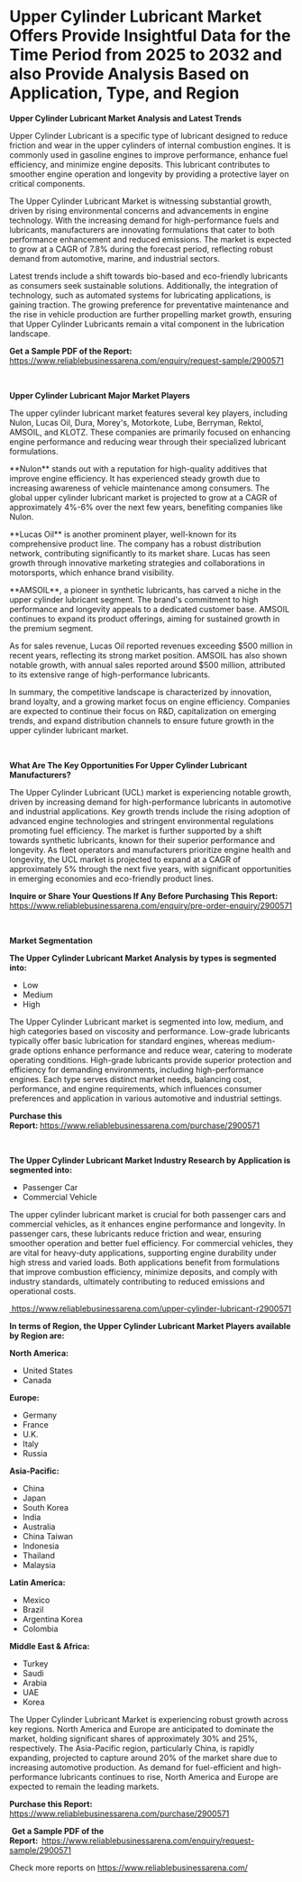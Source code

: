 <p><h1>Upper Cylinder Lubricant Market Offers Provide Insightful Data for the Time Period from 2025 to 2032 and also Provide Analysis Based on Application, Type, and Region</h1></p><p><strong>Upper Cylinder Lubricant Market Analysis and Latest Trends</strong></p>
<p><p>Upper Cylinder Lubricant is a specific type of lubricant designed to reduce friction and wear in the upper cylinders of internal combustion engines. It is commonly used in gasoline engines to improve performance, enhance fuel efficiency, and minimize engine deposits. This lubricant contributes to smoother engine operation and longevity by providing a protective layer on critical components.</p><p>The Upper Cylinder Lubricant Market is witnessing substantial growth, driven by rising environmental concerns and advancements in engine technology. With the increasing demand for high-performance fuels and lubricants, manufacturers are innovating formulations that cater to both performance enhancement and reduced emissions. The market is expected to grow at a CAGR of 7.8% during the forecast period, reflecting robust demand from automotive, marine, and industrial sectors.</p><p>Latest trends include a shift towards bio-based and eco-friendly lubricants as consumers seek sustainable solutions. Additionally, the integration of technology, such as automated systems for lubricating applications, is gaining traction. The growing preference for preventative maintenance and the rise in vehicle production are further propelling market growth, ensuring that Upper Cylinder Lubricants remain a vital component in the lubrication landscape.</p></p>
<p><strong>Get a Sample PDF of the Report:&nbsp;</strong> <a href="https://www.reliablebusinessarena.com/enquiry/request-sample/2900571?utm_campaign=3177&utm_medium=2&utm_source=Github&utm_content=ia&utm_term=16032025&utm_id=upper-cylinder-lubricant">https://www.reliablebusinessarena.com/enquiry/request-sample/2900571</a></p>
<p>&nbsp;</p>
<p><strong>Upper Cylinder Lubricant Major Market Players</strong></p>
<p><p>The upper cylinder lubricant market features several key players, including Nulon, Lucas Oil, Dura, Morey's, Motorkote, Lube, Berryman, Rektol, AMSOIL, and KLOTZ. These companies are primarily focused on enhancing engine performance and reducing wear through their specialized lubricant formulations.</p><p>**Nulon** stands out with a reputation for high-quality additives that improve engine efficiency. It has experienced steady growth due to increasing awareness of vehicle maintenance among consumers. The global upper cylinder lubricant market is projected to grow at a CAGR of approximately 4%-6% over the next few years, benefiting companies like Nulon.</p><p>**Lucas Oil** is another prominent player, well-known for its comprehensive product line. The company has a robust distribution network, contributing significantly to its market share. Lucas has seen growth through innovative marketing strategies and collaborations in motorsports, which enhance brand visibility.</p><p>**AMSOIL**, a pioneer in synthetic lubricants, has carved a niche in the upper cylinder lubricant segment. The brand's commitment to high performance and longevity appeals to a dedicated customer base. AMSOIL continues to expand its product offerings, aiming for sustained growth in the premium segment.</p><p>As for sales revenue, Lucas Oil reported revenues exceeding $500 million in recent years, reflecting its strong market position. AMSOIL has also shown notable growth, with annual sales reported around $500 million, attributed to its extensive range of high-performance lubricants.</p><p>In summary, the competitive landscape is characterized by innovation, brand loyalty, and a growing market focus on engine efficiency. Companies are expected to continue their focus on R&D, capitalization on emerging trends, and expand distribution channels to ensure future growth in the upper cylinder lubricant market.</p></p>
<p>&nbsp;</p>
<p><strong>What Are The Key Opportunities For Upper Cylinder Lubricant Manufacturers?</strong></p>
<p><p>The Upper Cylinder Lubricant (UCL) market is experiencing notable growth, driven by increasing demand for high-performance lubricants in automotive and industrial applications. Key growth trends include the rising adoption of advanced engine technologies and stringent environmental regulations promoting fuel efficiency. The market is further supported by a shift towards synthetic lubricants, known for their superior performance and longevity. As fleet operators and manufacturers prioritize engine health and longevity, the UCL market is projected to expand at a CAGR of approximately 5% through the next five years, with significant opportunities in emerging economies and eco-friendly product lines.</p></p>
<p><strong>Inquire or Share Your Questions If Any Before Purchasing This Report:</strong> <a href="https://www.reliablebusinessarena.com/enquiry/pre-order-enquiry/2900571?utm_campaign=3177&utm_medium=2&utm_source=Github&utm_content=ia&utm_term=16032025&utm_id=upper-cylinder-lubricant">https://www.reliablebusinessarena.com/enquiry/pre-order-enquiry/2900571</a></p>
<p>&nbsp;</p>
<p><strong>Market Segmentation</strong></p>
<p><strong>The Upper Cylinder Lubricant Market Analysis by types is segmented into:</strong></p>
<p><ul><li>Low</li><li>Medium</li><li>High</li></ul></p>
<p><p>The Upper Cylinder Lubricant market is segmented into low, medium, and high categories based on viscosity and performance. Low-grade lubricants typically offer basic lubrication for standard engines, whereas medium-grade options enhance performance and reduce wear, catering to moderate operating conditions. High-grade lubricants provide superior protection and efficiency for demanding environments, including high-performance engines. Each type serves distinct market needs, balancing cost, performance, and engine requirements, which influences consumer preferences and application in various automotive and industrial settings.</p></p>
<p><strong>Purchase this Report:&nbsp;</strong><a href="https://www.reliablebusinessarena.com/purchase/2900571?utm_campaign=3177&utm_medium=2&utm_source=Github&utm_content=ia&utm_term=16032025&utm_id=upper-cylinder-lubricant">https://www.reliablebusinessarena.com/purchase/2900571</a></p>
<p>&nbsp;</p>
<p><strong>The Upper Cylinder Lubricant Market Industry Research by Application is segmented into:</strong></p>
<p><ul><li>Passenger Car</li><li>Commercial Vehicle</li></ul></p>
<p><p>The upper cylinder lubricant market is crucial for both passenger cars and commercial vehicles, as it enhances engine performance and longevity. In passenger cars, these lubricants reduce friction and wear, ensuring smoother operation and better fuel efficiency. For commercial vehicles, they are vital for heavy-duty applications, supporting engine durability under high stress and varied loads. Both applications benefit from formulations that improve combustion efficiency, minimize deposits, and comply with industry standards, ultimately contributing to reduced emissions and operational costs.</p></p>
<p><a href="https://www.reliablebusinessarena.com/upper-cylinder-lubricant-r2900571?utm_campaign=3177&utm_medium=2&utm_source=Github&utm_content=ia&utm_term=16032025&utm_id=upper-cylinder-lubricant">&nbsp;https://www.reliablebusinessarena.com/upper-cylinder-lubricant-r2900571</a></p>
<p><strong>In terms of Region, the Upper Cylinder Lubricant Market Players available by Region are:</strong></p>
<p>
    <p> <strong> North America: </strong>
        <ul>
            <li>United States</li>
            <li>Canada</li>
        </ul>
        </p> 
    <p> <strong> Europe: </strong>
        <ul>
            <li>Germany</li>
            <li>France</li>
            <li>U.K.</li>
            <li>Italy</li>
            <li>Russia</li>
        </ul>
        </p> 
    <p> <strong> Asia-Pacific: </strong>
        <ul>
            <li>China</li>
            <li>Japan</li>
            <li>South Korea</li>
            <li>India</li>
            <li>Australia</li>
            <li>China Taiwan</li>
            <li>Indonesia</li>
            <li>Thailand</li>
            <li>Malaysia</li>
        </ul>
        </p> 
    <p> <strong> Latin America: </strong>
        <ul>
            <li>Mexico</li>
            <li>Brazil</li>
            <li>Argentina Korea</li>
            <li>Colombia</li>
        </ul>
        </p> 
    <p> <strong> Middle East & Africa: </strong>
        <ul>
            <li>Turkey</li>
            <li>Saudi</li>
            <li>Arabia</li>
            <li>UAE</li>
            <li>Korea</li>
        </ul>
    </p>
    </p>
<p><p>The Upper Cylinder Lubricant Market is experiencing robust growth across key regions. North America and Europe are anticipated to dominate the market, holding significant shares of approximately 30% and 25%, respectively. The Asia-Pacific region, particularly China, is rapidly expanding, projected to capture around 20% of the market share due to increasing automotive production. As demand for fuel-efficient and high-performance lubricants continues to rise, North America and Europe are expected to remain the leading markets.</p></p>
<p><strong>Purchase this Report: </strong><a href="https://www.reliablebusinessarena.com/purchase/2900571?utm_campaign=3177&utm_medium=2&utm_source=Github&utm_content=ia&utm_term=16032025&utm_id=upper-cylinder-lubricant">https://www.reliablebusinessarena.com/purchase/2900571</a></p>
<p>&nbsp;<strong>Get a Sample PDF of the Report:&nbsp;&nbsp;</strong><a href="https://www.reliablebusinessarena.com/enquiry/request-sample/2900571?utm_campaign=3177&utm_medium=2&utm_source=Github&utm_content=ia&utm_term=16032025&utm_id=upper-cylinder-lubricant">https://www.reliablebusinessarena.com/enquiry/request-sample/2900571</a></p>
<p><strong></strong></p>
<p>Check more reports on <a href="https://www.reliablebusinessarena.com/?utm_campaign=3177&utm_medium=2&utm_source=Github&utm_content=ia&utm_term=16032025&utm_id=upper-cylinder-lubricant">https://www.reliablebusinessarena.com/</a></p>